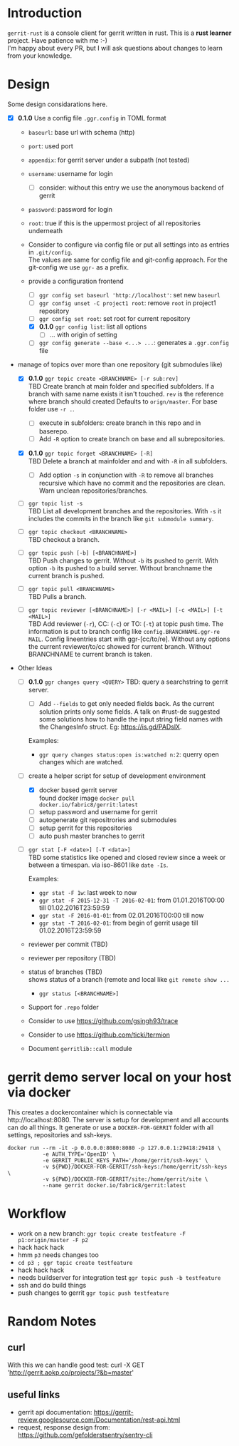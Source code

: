 
# Introduction

`gerrit-rust` is a console client for gerrit written in rust. This is a **rust
learner** project. Have patience with me :-)  
I'm happy about every PR, but I will ask questions about changes to learn from
your knowledge.

# Design

Some design considarations here.

*   [x] **0.1.0** Use a config file `.ggr.config` in TOML format

    *   `baseurl`: base url with schema (http)
    *   `port`: used port
    *   `appendix`: for gerrit server under a subpath (not tested)
    *   `username`: username for login
        *   [ ] consider: without this entry we use the anonymous backend of
            gerrit
    *   `password`: password for login
    *   `root`: true if this is the uppermost project of all repositories
        underneath

    *   Consider to configure via config file or put all settings into
        as entries in `.git/config`.  
        The values are same for config file and git-config approach. For the
        git-config we use `ggr-` as a prefix.

    *   provide a configuration frontend

        *   [ ] `ggr config set baseurl 'http://localhost'`: set new `baseurl`
        *   [ ] `ggr config unset -C project1 root`: remove `root` in project1
            repository
        *   [ ] `ggr config set root`: set root for current repository
        *   [x] **0.1.0** `ggr config list`: list all options
            *   [ ] ... with origin of setting
        *   [ ] `ggr config generate --base <...> ...`: generates
            a `.ggr.config` file

*   manage of topics over more than one repository (git submodules like)

    *   [x] **0.1.0** `ggr topic create <BRANCHNAME> [-r sub:rev]`  
        TBD Create branch at main folder and specified subfolders. If a branch
        with same name exists it isn't touched. `rev` is the reference where
        branch should created Defaults to `orign/master`. For base folder use
        `-r .`.

        *   [ ] execute in subfolders: create branch in this repo and in
                baserepo.
        *   [ ] Add `-R` option to create branch on base and all
                subrepositories.

    *   [x] **0.1.0** `ggr topic forget <BRANCHNAME> [-R]`  
        TBD Delete a branch at mainfolder and and with `-R` in all subfolders.

        *   [ ] Add option `-s` in conjunction with `-R` to remove all branches
            recursive which have no commit and the repositories are clean. Warn
            unclean repositories/branches.

    *   [ ] `ggr topic list -s`  
        TBD List all development branches and the repositories. With `-s` it
        includes the commits in the branch like `git submodule summary`.

    *   [ ] `ggr topic checkout <BRANCHNAME>`  
        TBD checkout a branch.

    *   [ ] `ggr topic push [-b] [<BRANCHNAME>]`  
        TBD Push changes to gerrit. Without `-b` its pushed to gerrit. With
        option `-b` its pushed to a build server. Without branchname the
        current branch is pushed.

    *   [ ] `ggr topic pull <BRANCHNAME>`  
        TBD Pulls a branch.

    *   [ ] `ggr topic reviewer [<BRANCHNAME>] [-r <MAIL>] [-c <MAIL>] [-t <MAIL>]`  
        TBD Add reviewer (`-r`), CC: (`-c`) or TO: (`-t`) at topic push time.
        The information is put to branch config like `config.BRANCHNAME.ggr-re MAIL`.
        Config lineentries start with ggr-\[cc/to/re\]. Without any options the
        current reviewer/to/cc showed for current branch. Without BRANCHNAME te
        current branch is taken.

*   Other Ideas

    *   [ ] **0.1.0** `ggr changes query <QUERY>`
        TBD: query a searchstring to gerrit server.

        *   [ ] Add `--fields` to get only needed fields back. As the current
        solution prints only some fields. A talk on #rust-de suggested some
        solutions how to handle the input string field names with the
        ChangesInfo struct. Eg: <https://is.gd/PADslX>.

        Examples:

        *   `ggr query changes status:open is:watched n:2`: querry open changes
        which are watched.

    *   [ ] create a helper script for setup of development environment

        *   [x] docker based gerrit server  
            found docker image `docker pull docker.io/fabric8/gerrit:latest`
        *   [ ] setup password and username for gerrit
        *   [ ] autogenerate git repositrories and submodules
        *   [ ] setup gerrit for this repositories
        *   [ ] auto push master branches to gerrit

    *   [ ] `ggr stat [-F <date>] [-T <data>]`  
        TBD some statistics like opened and closed review since a week or
        between a timespan. via iso-8601 like `date -Is`.

        Examples:

        *   `ggr stat -F 1w`: last week to now
        *   `ggr stat -F 2015-12-31 -T 2016-02-01`: from 01.01.2016T00:00 till 01.02.2016T23:59:59
        *   `ggr stat -F 2016-01-01`: from 02.01.2016T00:00 till now
        *   `ggr stat -T 2016-02-01`: from begin of gerrit usage till 01.02.2016T23:59:59

    *   reviewer per commit (TBD)
    *   reviewer per repository (TBD)

    *   status of branches (TBD)  
        shows status of a branch (remote and local like `git remote show ...`

        *   `ggr status [<BRANCHNAME>]`

    *   Support for `.repo` folder

    *   Consider to use https://github.com/gsingh93/trace
    *   Consider to use https://github.com/ticki/termion

    *   Document `gerritlib::call` module

# gerrit demo server local on your host via docker

This creates a dockercontainer which is connectable via http://localhost:8080.
The server is setup for development and all accounts can do all things.
It generate or use a `DOCKER-FOR-GERRIT` folder with all settings, repositories
and ssh-keys.

```text
docker run --rm -it -p 0.0.0.0:8080:8080 -p 127.0.0.1:29418:29418 \
           -e AUTH_TYPE='OpenID' \
           -e GERRIT_PUBLIC_KEYS_PATH='/home/gerrit/ssh-keys' \
           -v ${PWD}/DOCKER-FOR-GERRIT/ssh-keys:/home/gerrit/ssh-keys \
           -v ${PWD}/DOCKER-FOR-GERRIT/site:/home/gerrit/site \
           --name gerrit docker.io/fabric8/gerrit:latest
```


# Workflow

* work on a new branch: `ggr topic create testfeature -F p1:origin/master -F p2`
* hack hack hack
* hmm `p3` needs changes too
* `cd p3 ; ggr topic create testfeature`
* hack hack hack
* needs buildserver for integration test `ggr topic push -b testfeature`
* ssh and do build things
* push changes to gerrit `ggr topic push testfeature`

# Random Notes

## curl

With this we can handle good test:
curl -X GET 'http://gerrit.aokp.co/projects/?&b=master'

## useful links

* gerrit api documentation: <https://gerrit-review.googlesource.com/Documentation/rest-api.html>
* request, response design from: <https://github.com/gefolderstsentry/sentry-cli>


